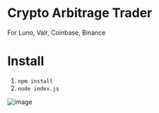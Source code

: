 # Crypto Arbitrage Trader
For Luno, Valr, Coinbase, Binance 

# Install
1. `npm install`
2. `node index.js`

![image](https://user-images.githubusercontent.com/7840952/172336089-e2711135-bc1a-45db-8428-2bdab641857f.png)
